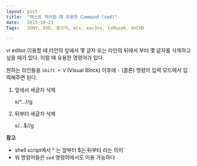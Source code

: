 ```yaml
---
layout: post
title:  "텍스트 처리할 때 유용한 Command (sed)"
date:   2015-10-23
Tags:   SONY, DVD, 캠코더, mts, eac3to, tsMuxeR, AVCHD

---
```


vi editor 이용할 때 라인의 앞에서 몇 글자 또는 라인의 뒤에서 부터 몇 글자를 삭제하고 싶을 때가 있다. 이럴 때 유용한 명령어가 있다.

원하는 라인들을 `Shift + V` (Visual Block) 이후에 `:` (콜론) 명령어 입력 모드에서 입력해주면 된다.

1. 앞에서 세글자 삭제

    s/^...//g
    
1. 뒤부터 세글자 삭제

    s/...$//g


**참고**

- shell script에서 ^ 는 앞부터 $는 뒤부터 라는 의미`
- 위 명령어들은 `sed` 명령어에서도 이용 가능하다